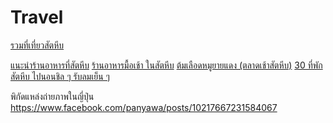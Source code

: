 # Travel

[รวมที่เที่ยวสัตหีบ](https://www.facebook.com/BoogieBug/posts/3465952153437624)

[แนะนำร้านอาหารที่สัตหีบ](https://pantip.com/topic/31806594)
[ร้านอาหารมื้อเช้า ในสัตหีบ](https://th.tripadvisor.com/Restaurants-g612389-zfp2-Sattahip_Chonburi_Province.html)
[ต้มเลือดหมูยายแดง (ตลาดเช้าสัตหีบ)](https://sbikeman.wordpress.com/2020/04/11/%E0%B8%95%E0%B9%89%E0%B8%A1%E0%B9%80%E0%B8%A5%E0%B8%B7%E0%B8%AD%E0%B8%94%E0%B8%AB%E0%B8%A1%E0%B8%B9%E0%B8%A2%E0%B8%B2%E0%B8%A2%E0%B9%81%E0%B8%94%E0%B8%87-%E0%B8%95%E0%B8%A5%E0%B8%B2%E0%B8%94%E0%B9%80/)
[30 ที่พักสัตหีบ ไปนอนชิล ๆ รับลมเย็น ๆ](https://travel.kapook.com/view63473.html)



พิกัดแหล่งถ่ายภาพในญี่ปุ่น
https://www.facebook.com/panyawa/posts/10217667231584067

###

